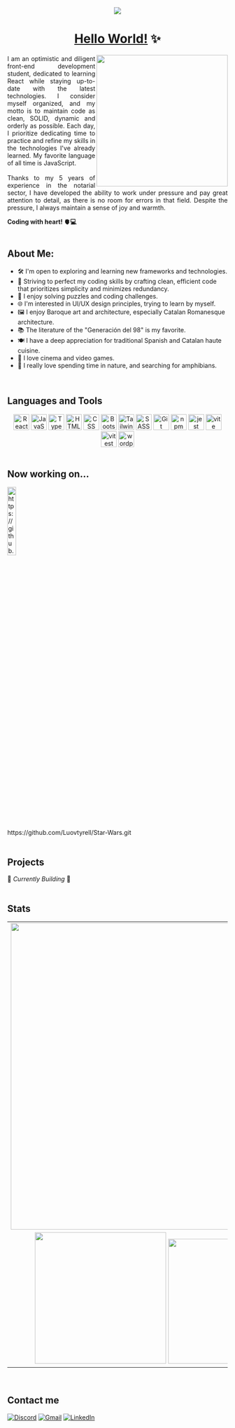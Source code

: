 <div align="center">
  <img src="https://i.postimg.cc/HHJrDrNG/Captura-de-pantalla-2024-08-02-a-las-15-23-09.png">
<h1> <a href="https://www.linkedin.com/in/luovtyrell/"> Hello World!</a> ✨</h1>
  <img align='right' src="https://i.postimg.cc/HWNGXXcQ/Captura-de-pantalla-2024-08-05-a-las-18-19-17.png" width="300">
</div>

<p align="justify">
I am an optimistic and diligent front-end development student, dedicated to learning React while staying up-to-date with the latest technologies. I consider myself organized, and my motto is to maintain code as clean, SOLID, dynamic and orderly as possible. Each day, I prioritize dedicating time to practice and refine my skills in the technologies I've already learned. My favorite language of all time is JavaScript. <br><br>
Thanks to my 5 years of experience in the notarial sector, I have developed the ability to work under pressure and pay great attention to detail, as there is no room for errors in that field. Despite the pressure, I always maintain a sense of joy and warmth.

**Coding with heart! 🫀💻**
<br><br>

## About Me:
- 🛠 I'm open to exploring and learning new frameworks and technologies.
- 🧰 Striving to perfect my coding skills by crafting clean, efficient code that prioritizes simplicity and minimizes redundancy.
- 🧩 I enjoy solving puzzles and coding challenges.
- 🌐 I'm interested in UI/UX design principles, trying to learn by myself.
- 🖼️ I enjoy Baroque art and architecture, especially Catalan Romanesque architecture.
- 📚 The literature of the "Generación del 98" is my favorite.
- 🍽️ I have a deep appreciation for traditional Spanish and Catalan haute cuisine.
- 🥸 I love cinema and video games.
- 🐸 I really love spending time in nature, and searching for amphibians.
</p> 
<br>

## Languages and Tools
<div align="center">
<a href="https://react.dev/" target="_blank" rel="noreferrer"><img src="https://skillicons.dev/icons?i=react&theme=dark" width="36" height="36" alt="React" /></a>
<a href="https://ecma-international.org/" target="_blank" rel="noreferrer"><img src="https://skillicons.dev/icons?i=js&theme=dark" width="36" height="36" alt="JavaScript" /></a>
<a href="https://www.typescriptlang.org/" target="_blank" rel="noreferrer"><img src="https://skillicons.dev/icons?i=ts&theme=dark" width="36" height="36" alt="TypeScript" /></a>
<a href="https://html.spec.whatwg.org/multipage/" target="_blank" rel="noreferrer"><img src="https://skillicons.dev/icons?i=html&theme=dark" width="36" height="36" alt="HTML" /></a>
<a href="https://www.w3.org/Style/CSS/" target="_blank" rel="noreferrer"><img src="https://skillicons.dev/icons?i=css&theme=dark" width="36" height="36" alt="CSS" /></a>
<a href="https://getbootstrap.com/" target="_blank" rel="noreferrer"><img src="https://skillicons.dev/icons?i=bootstrap&theme=dark" width="36" height="36" alt="Bootstrap"/></a>
<a href="https://tailwindcss.com/" target="_blank" rel="noreferrer"><img src="https://skillicons.dev/icons?i=tailwind&theme=light" width="36" height="36" alt="Tailwind"/></a>
<a href="https://sass-lang.com/" target="_blank" rel="noreferrer"><img src="https://skillicons.dev/icons?i=sass&theme=dark" width="36" height="36" alt="SASS" /></a>
<a href="https://git-scm.com/" target="_blank" rel="noreferrer"><img src="https://skillicons.dev/icons?i=git&theme=dark" width="36" height="36" alt="Git" /></a>
<a href="https://www.npmjs.com/" target="_blank" rel="noreferrer"><img src="https://skillicons.dev/icons?i=npm&theme=dark" width="36" height="36" alt="npm" /></a>
<a href="https://jestjs.io/es-ES/" target="_blank" rel="noreferrer"><img src="https://skillicons.dev/icons?i=jest&theme=dark" width="36" height="36" alt="jest" /></a>
<a href="https://vitejs.dev/" target="_blank" rel="noreferrer"><img src="https://skillicons.dev/icons?i=vite&theme=light" width="36" height="36" alt="vite" /></a>
<a href="https://vitest.dev/" target="_blank" rel="noreferrer"><img src="https://skillicons.dev/icons?i=vitest&theme=light" width="36" height="36" alt="vitest" /></a>
<a href="https://wordpress.com/es/" target="_blank" rel="noreferrer"><img src="https://skillicons.dev/icons?i=wordpress&theme=dark" width="36" height="36" alt="wordpress" /></a>
</div>
<br>

## Now working on...
<a href='https://github.com/Luovtyrell/Star-Wars.git' target='_blank'>
  <img width='20%' src='https://upload.wikimedia.org/wikipedia/commons/thumb/6/6c/Star_Wars_Logo.svg/2560px-Star_Wars_Logo.svg.png' alt='https://github.com/Luovtyrell/Star-Wars.git' />
</a>
<br>
https://github.com/Luovtyrell/Star-Wars.git
<br><br>

## Projects
🚧 *Currently Building* 🚧
<br><br>

## Stats
<table align="center">
  <tr>
    <td align="center">
      <img src="https://github-profile-summary-cards.vercel.app/api/cards/profile-details?username=Luovtyrell&theme=onedark&include_all_commits=true" width="700"/>
    </td>
  </tr>
  <tr>
    <td align="center">
      <img src="https://github-profile-summary-cards.vercel.app/api/cards/stats?username=Luovtyrell&theme=onedark&include_all_commits=true&" width="300"/>
      <img src="https://github-readme-stats.vercel.app/api/top-langs/?username=Luovtyrell&langs_count=8&layout=donut&theme=onedark&hide_border=true&include_all_commits=true" width="285"/>
    </td>
  </tr>
</table>
<br>

## Contact me
<div>
<a href="http://discordapp.com/users/664163194989707308" target="_blank" rel="noreferrer"><img src="https://img.shields.io/badge/Discord-%235865F2.svg?style=for-the-badge&logo=discord&logoColor=white" alt="Discord" /></a>
<a href="mailto:luciaorvilanova@gmail.com" target="_blank" rel="noreferrer"><img src="https://img.shields.io/badge/Gmail-D14836?style=for-the-badge&logo=gmail&logoColor=white" alt="Gmail" /></a>
<a href="https://es.linkedin.com/in/luc%C3%ADa-m%C2%AA-ordo%C3%B1ez-vilanova-47a49a187?original_referer=https%3A%2F%2Fwww.google.com%2F" target="_blank" rel="noreferrer"><img src="https://img.shields.io/badge/LinkedIn-%230077B5.svg?style=for-the-badge&logo=linkedin&logoColor=white" alt="LinkedIn" /></a>
</div>
